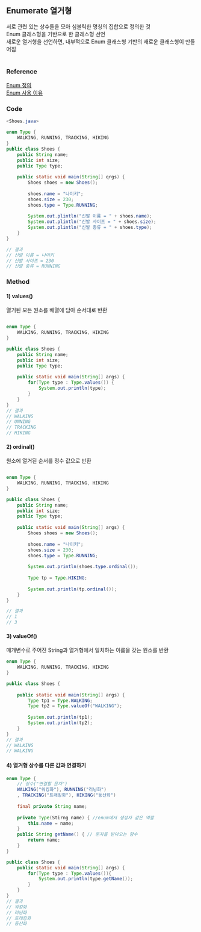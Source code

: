 ## Enumerate 열거형

서로 관련 있는 상수들을 모아 심볼릭한 명칭의 집합으로 정의한 것<br/>
Enum 클래스형을 기반으로 한 클래스형 선언<br/>
새로운 열거형을 선언하면, 내부적으로 Enum 클래스형 기반의 새로운 클래스형이 만들어짐<br/><br/>
### Reference
[Enum 정의](https://www.opentutorials.org/module/1226/8025)<br/>
[Enum 사용 이유](https://heepie.me/32)

### Code
```java
<Shoes.java>

enum Type {
    WALKING, RUNNING, TRACKING, HIKING
}
public class Shoes {
    public String name;
    public int size;
    public Type type;
     
    public static void main(String[] qrgs) {
        Shoes shoes = new Shoes();
         
        shoes.name = "나이키";
        shoes.size = 230;
        shoes.type = Type.RUNNING;
         
        System.out.plintln("신발 이름 = " + shoes.name);
        System.out.plintln("신발 사이즈 = " + shoes.size);
        System.out.plintln("신발 종류 = " + shoes.type);
    }
}

// 결과
// 신발 이름 = 나이키
// 신발 사이즈 = 230
// 신발 종류 = RUNNING
```

### Method
#### 1) values()
열거된 모든 원소를 배열에 담아 순서대로 반환
```java

enum Type {
    WALKING, RUNNING, TRACKING, HIKING
}

public class Shoes {
    public String name;
    public int size;
    public Type type;
     
    public static void main(String[] args) {
        for(Type type : Type.values()) {
            System.out.println(type);
        }
    }
}
// 결과
// WALKING
// UNNING
// TRACKING
// HIKING

```
#### 2) ordinal()
원소에 열거된 순서를 정수 값으로 반환
```java

enum Type {
    WALKING, RUNNING, TRACKING, HIKING
}

public class Shoes {
    public String name;
    public int size;
    public Type type;
     
    public static void main(String[] args) {
        Shoes shoes = new Shoes();
         
        shoes.name = "나이키";
        shoes.size = 230;
        shoes.type = Type.RUNNING;
         
        System.out.println(shoes.type.ordinal());
         
        Type tp = Type.HIKING;
         
        System.out.println(tp.ordinal());
    }
}

// 결과
// 1
// 3
```
#### 3) valueOf() 
매개변수로 주어진 String과 열거형에서 일치하는 이름을 갖는 원소를 반환
```java
enum Type {
    WALKING, RUNNING, TRACKING, HIKING
}

public class Shoes {
     
    public static void main(String[] args) {
        Type tp1 = Type.WALKING;
        Type tp2 = Type.valueOf("WALKING");
         
        System.out.println(tp1);
        System.out.println(tp2);
    }
}
// 결과
// WALKING
// WALKING

```
#### 4) 열거형 상수를 다른 값과 연결하기
```java
enum Type {
    // 상수("연결할 문자")
    WALKING("워킹화"), RUNNING("러닝화")
    , TRACKING("트래킹화"), HIKING("등산화")
     
    final private String name;
     
    private Type(Stirng name) { //enum에서 생성자 같은 역할
        this.name = name;
    }
    public String getName() { // 문자를 받아오는 함수
        return name;
    }
}

public class Shoes {
    public static void main(String[] args) {
        for(Type type : Type.values()){
            System.out.println(type.getName());
        }
    }
}
// 결과
// 워킹화
// 러닝화
// 트래킹화
// 등산화

```
